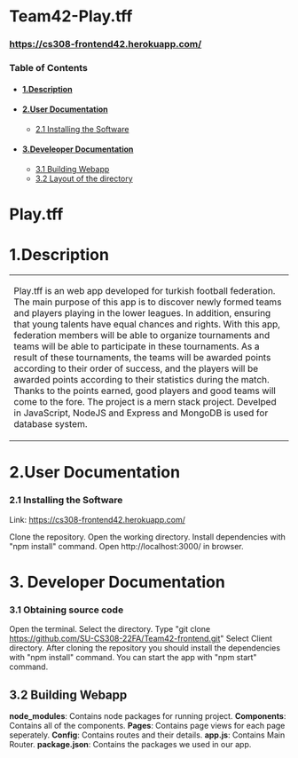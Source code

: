 # Team42-Play.tff

### https://cs308-frontend42.herokuapp.com/
### Table of Contents
+ #### [1.Description](#desc)
+ #### [2.User Documentation](#userdoc)
  - [2.1 Installing the Software](#installandrunsoftware)
+ #### [3.Develeoper Documentation](#devdoc)
  - [3.1 Building Webapp](#obtainsource)
  - [3.2 Layout of the directory](#layoutdirectory)
  
# **Play.tff**
# 1.Description <a name="desc"/>
<table>
<tr>
<td>

Play.tff is an web app developed for turkish football federation. The main purpose of this app is to discover newly formed teams and players playing in the lower leagues. In addition, ensuring that young talents have equal chances and rights. With this app, federation members will be able to organize tournaments and teams will be able to participate in these tournaments. As a result of these tournaments, the teams will be awarded points according to their order of success, and the players will be awarded points according to their statistics during the match. Thanks to the points earned, good players and good teams will come to the fore. The project is a mern stack project. Develped in JavaScript, NodeJS and Express and MongoDB is used for database system.
</td>
</tr>
</table>



# 2.User Documentation <a name="userdoc"/>
### 2.1 Installing the Software <a name="installandrunsoftware"/>
Link: https://cs308-frontend42.herokuapp.com/

Clone the repository.
Open the working directory. 
Install dependencies with "npm install" command.
Open http://localhost:3000/ in browser.

# 3. Developer Documentation <a name="devdoc"/>

### 3.1 Obtaining source code <a name="obtainsource"/>

Open the terminal.
Select the directory.
Type "git clone https://github.com/SU-CS308-22FA/Team42-frontend.git"
Select Client directory.
After cloning the repository you should install the dependencies with "npm install" command.
You can start the app with "npm start" command.

## 3.2 Building Webapp <a name="layoutdirectory"/>

**node_modules**: Contains node packages for running project.
**Components**: Contains all of the components.
**Pages**: Contains page views for each page seperately.
**Config**: Contains routes and their details.
**app.js**: Contains Main Router.
**package.json**: Contains the packages we used in our app.


